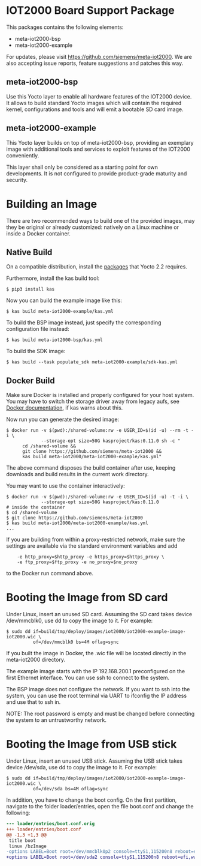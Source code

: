 IOT2000 Board Support Package
=============================

This packages contains the following elements:

- meta-iot2000-bsp
- meta-iot2000-example

For updates, please visit https://github.com/siemens/meta-iot2000. We are
also accepting issue reports, feature suggestions and patches this way.


meta-iot2000-bsp
----------------

Use this Yocto layer to enable all hardware features of the IOT2000 device. It
allows to build standard Yocto images which will contain the required kernel,
configurations and tools and will emit a bootable SD card image.


meta-iot2000-example
--------------------

This Yocto layer builds on top of meta-iot2000-bsp, providing an exemplary image
with additional tools and services to exploit features of the IOT2000
conveniently.

This layer shall only be considered as a starting point for own developments. It
is not configured to provide product-grade maturity and security.


Building an Image
=================

There are two recommended ways to build one of the provided images, may they
be original or already customized: natively on a Linux machine or inside a
Docker container.


Native Build
------------

On a compatible distribution, install the
[packages](http://www.yoctoproject.org/docs/2.2/mega-manual/mega-manual.html#packages)
that Yocto 2.2 requires.

Furthermore, install the kas build tool:

```shell
$ pip3 install kas
```

Now you can build the example image like this:

```shell
$ kas build meta-iot2000-example/kas.yml
```

To build the BSP image instead, just specify the corresponding configuration
file instead:

```shell
$ kas build meta-iot2000-bsp/kas.yml
```

To build the SDK image:

```shell
$ kas build --task populate_sdk meta-iot2000-example/sdk-kas.yml
```

Docker Build
------------

Make sure Docker is installed and properly configured for your host system. You
may have to switch the storage driver away from legacy aufs, see
[Docker documentation](https://docs.docker.com/engine/userguide/storagedriver/selectadriver),
if kas warns about this.

Now run you can generate the desired image:

```shell
$ docker run -v $(pwd):/shared-volume:rw -e USER_ID=$(id -u) --rm -t -i \
             --storage-opt size=50G kasproject/kas:0.11.0 sh -c "
      cd /shared-volume &&
      git clone https://github.com/siemens/meta-iot2000 &&
      kas build meta-iot2000/meta-iot2000-example/kas.yml"
```

The above command disposes the build container after use, keeping downloads and
build results in the current work directory.

You may want to use the container interactively:

```shell
$ docker run -v $(pwd):/shared-volume:rw -e USER_ID=$(id -u) -t -i \
             --storage-opt size=50G kasproject/kas:0.11.0
# inside the container
$ cd /shared-volume
$ git clone https://github.com/siemens/meta-iot2000
$ kas build meta-iot2000/meta-iot2000-example/kas.yml
...
```

If you are building from within a proxy-restricted network, make sure the
settings are available via the standard environment variables and add

```
    -e http_proxy=$http_proxy -e https_proxy=$https_proxy \
    -e ftp_proxy=$ftp_proxy -e no_proxy=$no_proxy
```

to the Docker run command above.


Booting the Image from SD card
==============================

Under Linux, insert an unused SD card. Assuming the SD card takes device
/dev/mmcblk0, use dd to copy the image to it. For example:

```shell
$ sudo dd if=build/tmp/deploy/images/iot2000/iot2000-example-image-iot2000.wic \
          of=/dev/mmcblk0 bs=4M oflag=sync
```

If you built the image in Docker, the .wic file will be located directly in the
meta-iot2000 directory.

The example image starts with the IP 192.168.200.1 preconfigured on the first
Ethernet interface. You can use ssh to connect to the system.

The BSP image does not configure the network. If you want to ssh into the
system, you can use the root terminal via UART to ifconfig the IP address and
use that to ssh in.

NOTE: The root password is empty and must be changed before connecting the
system to an untrustworthy network.


Booting the Image from USB stick
================================

Under Linux, insert an unused USB stick. Assuming the USB stick takes device
/dev/sda, use dd to copy the image to it. For example:

```shell
$ sudo dd if=build/tmp/deploy/images/iot2000/iot2000-example-image-iot2000.wic \
          of=/dev/sda bs=4M oflag=sync
```

In addition, you have to change the boot config. On the first partition,
navigate to the folder loader/entries, open the file boot.conf and change the
following:

```diff
--- loader/entries/boot.conf.orig
+++ loader/entries/boot.conf
@@ -1,3 +1,3 @@
 title boot
 linux /bzImage
-options LABEL=Boot root=/dev/mmcblk0p2 console=ttyS1,115200n8 reboot=efi,warm rw debugshell=5 rootwait initrd=EFI/BOOT/acpi-upgrades-iot2000.cpio
+options LABEL=Boot root=/dev/sda2 console=ttyS1,115200n8 reboot=efi,warm rw debugshell=5 rootwait initrd=EFI/BOOT/acpi-upgrades-iot2000.cpio
```
